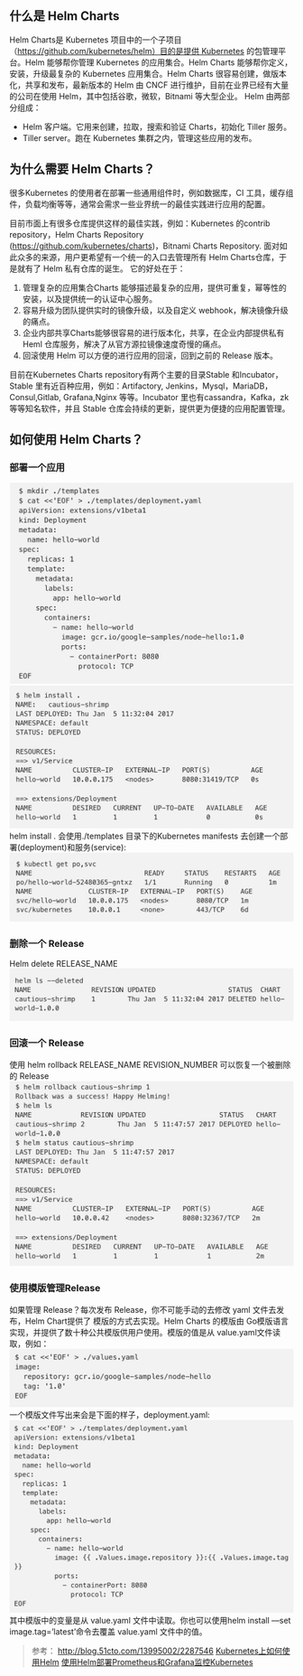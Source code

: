 <!-- toc -->
## 什么是 Helm Charts
Helm Charts是 Kubernetes 项目中的一个子项目（https://github.com/kubernetes/helm）目的是提供 Kubernetes 的包管理平台。Helm 能够帮你管理 Kubernetes 的应用集合。Helm Charts 能够帮你定义，安装，升级最复杂的 Kubernetes 应用集合。Helm Charts 很容易创建，做版本化，共享和发布，最新版本的 Helm 由 CNCF 进行维护，目前在业界已经有大量的公司在使用 Helm，其中包括谷歌，微软，Bitnami 等大型企业。
Helm 由两部分组成：
* Helm 客户端。它用来创建，拉取，搜索和验证 Charts，初始化 Tiller 服务。
* Tiller server。跑在 Kubernetes 集群之内，管理这些应用的发布。

## 为什么需要 Helm Charts？
很多Kubernetes 的使用者在部署一些通用组件时，例如数据库，CI 工具，缓存组件，负载均衡等等，通常会需求一些业界统一的最佳实践进行应用的配置。

目前市面上有很多仓库提供这样的最佳实践，例如：Kubernetes 的contrib repository，Helm Charts Repository (https://github.com/kubernetes/charts)，Bitnami Charts Repository. 面对如此众多的来源，用户更希望有一个统一的入口去管理所有 Helm Charts仓库，于是就有了 Helm 私有仓库的诞生。
它的好处在于：
1. 管理复杂的应用集合Charts 能够描述最复杂的应用，提供可重复，幂等性的安装，以及提供统一的认证中心服务。
2. 容易升级为团队提供实时的镜像升级，以及自定义 webhook，解决镜像升级的痛点。
3. 企业内部共享Charts能够很容易的进行版本化，共享，在企业内部提供私有Heml 仓库服务，解决了从官方源拉镜像速度奇慢的痛点。
4. 回滚使用 Helm 可以方便的进行应用的回滚，回到之前的 Release 版本。

目前在Kubernetes Charts repository有两个主要的目录Stable 和Incubator，Stable 里有近百种应用，例如：Artifactory, Jenkins，Mysql，MariaDB，Consul,Gitlab, Grafana,Nginx 等等。Incubator 里也有cassandra，Kafka，zk 等等知名软件，并且 Stable 仓库会持续的更新，提供更为便捷的应用配置管理。

## 如何使用 Helm Charts？
### 部署一个应用
![](../images/screenshot_1538029763268.png)
![](../images/screenshot_1538029775146.png)
helm install . 会使用./templates 目录下的Kubernetes manifests 去创建一个部署(deployment)和服务(service):
![](../images/screenshot_1538029807425.png)

### 删除一个 Release
Helm delete RELEASE_NAME
![](../images/screenshot_1538029925463.png)

### 回滚一个 Release
使用 helm rollback RELEASE_NAME REVISION_NUMBER 可以恢复一个被删除的 Release
![](../images/screenshot_1538029977440.png)

### 使用模版管理Release
如果管理 Release？每次发布 Release，你不可能手动的去修改 yaml 文件去发布，Helm Chart提供了 模版的方式去实现。Helm Charts 的模版由 Go模版语言实现，并提供了数十种公共模版供用户使用。模版的值是从 value.yaml文件读取，例如：
![](../images/screenshot_1538030049260.png)
一个模版文件写出来会是下面的样子，deployment.yaml:
![](../images/screenshot_1538030058533.png)
其中模版中的变量是从 value.yaml 文件中读取。你也可以使用helm install —set image.tag=’latest’命令去覆盖 value.yaml 文件中的值。

> 参考：
http://blog.51cto.com/13995002/2287546
[Kubernetes上如何使用Helm](http://blog.51cto.com/ygqygq2/2170054)
[使用Helm部署Prometheus和Grafana监控Kubernetes](http://blog.51cto.com/ygqygq2/2174311)
